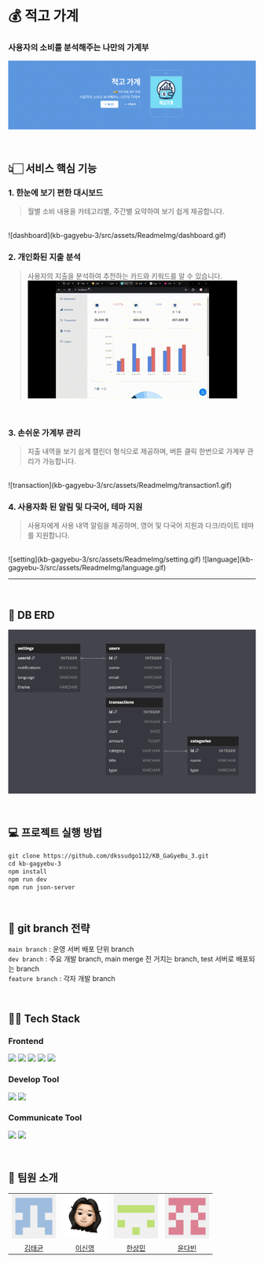 # 💰 적고 가계

### 사용자의 소비를 분석해주는 나만의 가계부
![image](kb-gagyebu-3/src/assets/ReadmeImg/logo.png)

</br>

## 👆🏻 서비스 핵심 기능
### 1. 한눈에 보기 편한 대시보드
> 월별 소비 내용을 카테고리별, 주간별 요약하여 보기 쉽게 제공합니다.
</br>
![dashboard](kb-gagyebu-3/src/assets/ReadmeImg/dashboard.gif)

### 2. 개인화된 지출 분석
> 사용자의 지출을 분석하여 추천하는 카드와 키워드를 알 수 있습니다.
![analytics](kb-gagyebu-3/src/assets/ReadmeImg/analytics.gif)
</br>

### 3. 손쉬운 가계부 관리
> 지출 내역을 보기 쉽게 캘린더 형식으로 제공하며, 버튼 클릭 한번으로 가계부 관리가 가능합니다.
</br>
![transaction](kb-gagyebu-3/src/assets/ReadmeImg/transaction1.gif)

### 4. 사용자화 된 알림 및 다국어, 테마 지원
> 사용자에게 사용 내역 알림을 제공하며, 영어 및 다국어 지원과 다크/라이트 테마를 지원합니다.
</br>
![setting](kb-gagyebu-3/src/assets/ReadmeImg/setting.gif)
![language](kb-gagyebu-3/src/assets/ReadmeImg/language.gif)

</br>
</aside>
<hr>
</br>

## 💽 DB ERD
![image](kb-gagyebu-3/src/assets/ReadmeImg/erd.png)

</br>

## 💻 프로젝트 실행 방법

```
git clone https://github.com/dkssudgo112/KB_GaGyeBu_3.git
cd kb-gagyebu-3
npm install
npm run dev
npm run json-server
```
</br>

## 🌳 git branch 전략

`main branch` : 운영 서버 배포 단위 branch </br>
`dev branch` : 주요 개발 branch, main merge 전 거치는 branch, test 서버로 배포되는 branch </br>
`feature branch` : 각자 개발 branch </br>

</br>

## 🧑‍🔧 Tech Stack
### Frontend
<img src="https://img.shields.io/badge/html5-E34F26?style=for-the-badge&logo=html5&logoColor=white"> <img src="https://img.shields.io/badge/css-1572B6?style=for-the-badge&logo=css3&logoColor=white"> <img src="https://img.shields.io/badge/javascript-F7DF1E?style=for-the-badge&logo=javascript&logoColor=black"> <img src="https://img.shields.io/badge/vue.js-4FC08D?style=for-the-badge&logo=vue.js&logoColor=white"> <img src="https://img.shields.io/badge/bootstrap-7952B3?style=for-the-badge&logo=bootstrap&logoColor=white">

### Develop Tool
<img src="https://img.shields.io/badge/github-181717?style=for-the-badge&logo=github&logoColor=white"> <img src="https://img.shields.io/badge/git-F05032?style=for-the-badge&logo=git&logoColor=white"> 

### Communicate Tool
<img src="https://img.shields.io/badge/slack-4A154B?style=for-the-badge&logo=slack&logoColor=white"> <img src="https://img.shields.io/badge/notion-000000?style=for-the-badge&logo=notion&logoColor=white">


</br>

## 👥 팀원 소개
<table>
  <tr>
    <td align="center"><img src="kb-gagyebu-3/src/assets/ReadmeImg/kim.png" alt="img" width="180px"></td>
    <td align="center"><img src="kb-gagyebu-3/src/assets/ReadmeImg/lee.jpeg" alt="img" width="180px"></td>
    <td align="center"><img src="kb-gagyebu-3/src/assets/ReadmeImg/han.png" alt="img" width="180px"></td>
    <td align="center"><img src="kb-gagyebu-3/src/assets/ReadmeImg/yoon.png" alt="img" width="180px"></td>
  </tr>
  <tr>
    <td align="center" style="width: 90px;">
      <a href="https://github.com/dkssudgo112">김태균</a>
    </td>
    <td align="center" style="width: 90px;">
      <a href="https://github.com/Hello-LSY">이신영</a>
    </td>
    <td align="center" style="width: 90px;">
      <a href="https://github.com/SangminHann">한상민</a>
    </td>
    <td align="center" style="width: 90px;">
      <a href="https://github.com/yundabin0608">윤다빈</a>
    </td>
  </tr>
</table>